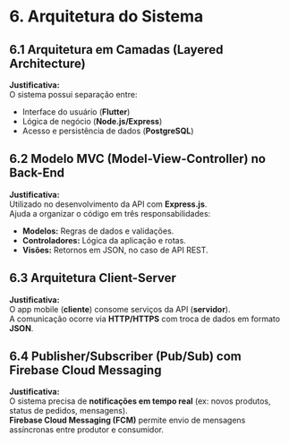 
# 6. Arquitetura do Sistema

## 6.1 Arquitetura em Camadas (Layered Architecture)

**Justificativa:**  
O sistema possui separação entre:
- Interface do usuário (**Flutter**)
- Lógica de negócio (**Node.js/Express**)
- Acesso e persistência de dados (**PostgreSQL**) 

## 6.2 Modelo MVC (Model-View-Controller) no Back-End

**Justificativa:**  
Utilizado no desenvolvimento da API com **Express.js**.  
Ajuda a organizar o código em três responsabilidades:
- **Modelos:** Regras de dados e validações.
- **Controladores:** Lógica da aplicação e rotas.
- **Visões:** Retornos em JSON, no caso de API REST.

## 6.3 Arquitetura Client-Server

**Justificativa:**  
O app mobile (**cliente**) consome serviços da API (**servidor**).  
A comunicação ocorre via **HTTP/HTTPS** com troca de dados em formato **JSON**.

## 6.4 Publisher/Subscriber (Pub/Sub) com Firebase Cloud Messaging

**Justificativa:**  
O sistema precisa de **notificações em tempo real** (ex: novos produtos, status de pedidos, mensagens).  
**Firebase Cloud Messaging (FCM)** permite envio de mensagens assíncronas entre produtor e consumidor.

